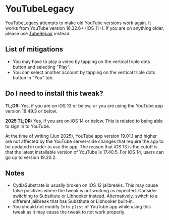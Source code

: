 # YouTubeLegacy

YouTubeLegacy attempts to make old YouTube versions work again. It works from YouTube version 16.32.6+ (iOS 11+). If you are on anything older, please use [TubeRepair](https://tuberepair.bag-xml.com/) instead.

## List of mitigations

- You may have to play a video by tapping on the vertical triple dots button and selecting "Play".
- You can select another account by tapping on the vertical triple dots button in "You" tab.

## Do I need to install this tweak?

**TL;DR:** Yes, if you are on iOS 13 or below, or you are using the YouTube app version 18.49.3 or below.

**2025 TL;DR:** Yes, if you are on iOS 14 or below. This is related to being able to sign in to YouTube.

At the time of writing (Jun 2025), YouTube app version 19.01.1 and higher are not affected by the YouTube server-side changes that require the app to be updated in order to use the app. The reason that iOS 13 is the cutoff is that the latest installable version of YouTube is 17.40.5. For iOS 14, users can go up to version 19.20.2.

## Notes

- CydiaSubstrate is usually broken on iOS 12 jailbreaks. This may cause false positives where the tweak is not working as expected. Consider switching to Substitute or Libhooker instead. Alternatively, switch to a different jailbreak that has Substitute or Libhooker built-in.
- You should not modify `Info.plist` of YouTube app while using this tweak as it may cause the tweak to not work properly.
